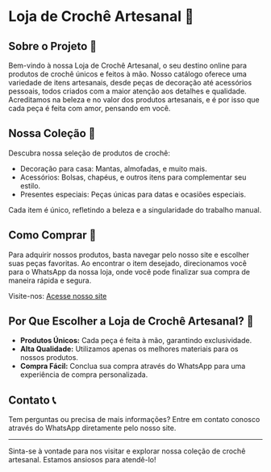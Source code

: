 # Loja de Crochê Artesanal 🧶

## Sobre o Projeto 📖

Bem-vindo à nossa Loja de Crochê Artesanal, o seu destino online para produtos de crochê únicos e feitos à mão. Nosso catálogo oferece uma variedade de itens artesanais, desde peças de decoração até acessórios pessoais, todos criados com a maior atenção aos detalhes e qualidade. Acreditamos na beleza e no valor dos produtos artesanais, e é por isso que cada peça é feita com amor, pensando em você.

## Nossa Coleção 🌈

Descubra nossa seleção de produtos de crochê:

- Decoração para casa: Mantas, almofadas, e muito mais.
- Acessórios: Bolsas, chapéus, e outros itens para complementar seu estilo.
- Presentes especiais: Peças únicas para datas e ocasiões especiais.

Cada item é único, refletindo a beleza e a singularidade do trabalho manual.

## Como Comprar 💬

Para adquirir nossos produtos, basta navegar pelo nosso site e escolher suas peças favoritas. Ao encontrar o item desejado, direcionamos você para o WhatsApp da nossa loja, onde você pode finalizar sua compra de maneira rápida e segura.

Visite-nos: [Acesse nosso site](#)

## Por Que Escolher a Loja de Crochê Artesanal? 💖

- **Produtos Únicos:** Cada peça é feita à mão, garantindo exclusividade.
- **Alta Qualidade:** Utilizamos apenas os melhores materiais para os nossos produtos.
- **Compra Fácil:** Conclua sua compra através do WhatsApp para uma experiência de compra personalizada.

## Contato 📞

Tem perguntas ou precisa de mais informações? Entre em contato conosco através do WhatsApp diretamente pelo nosso site.

---

Sinta-se à vontade para nos visitar e explorar nossa coleção de crochê artesanal. Estamos ansiosos para atendê-lo!

